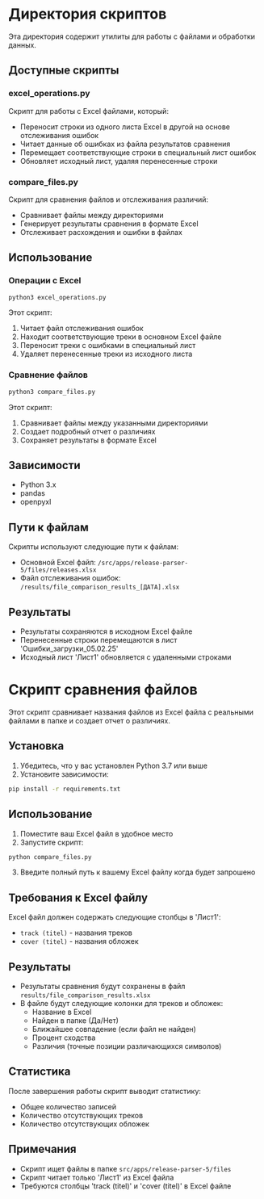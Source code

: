 # Директория скриптов

Эта директория содержит утилиты для работы с файлами и обработки данных.

## Доступные скрипты

### excel_operations.py
Скрипт для работы с Excel файлами, который:
- Переносит строки из одного листа Excel в другой на основе отслеживания ошибок
- Читает данные об ошибках из файла результатов сравнения
- Перемещает соответствующие строки в специальный лист ошибок
- Обновляет исходный лист, удаляя перенесенные строки

### compare_files.py
Скрипт для сравнения файлов и отслеживания различий:
- Сравнивает файлы между директориями
- Генерирует результаты сравнения в формате Excel
- Отслеживает расхождения и ошибки в файлах

## Использование

### Операции с Excel
```bash
python3 excel_operations.py
```
Этот скрипт:
1. Читает файл отслеживания ошибок
2. Находит соответствующие треки в основном Excel файле
3. Переносит треки с ошибками в специальный лист
4. Удаляет перенесенные треки из исходного листа

### Сравнение файлов
```bash
python3 compare_files.py
```
Этот скрипт:
1. Сравнивает файлы между указанными директориями
2. Создает подробный отчет о различиях
3. Сохраняет результаты в формате Excel

## Зависимости
- Python 3.x
- pandas
- openpyxl

## Пути к файлам
Скрипты используют следующие пути к файлам:
- Основной Excel файл: `/src/apps/release-parser-5/files/releases.xlsx`
- Файл отслеживания ошибок: `/results/file_comparison_results_[ДАТА].xlsx`

## Результаты
- Результаты сохраняются в исходном Excel файле
- Перенесенные строки перемещаются в лист 'Ошибки_загрузки_05.02.25'
- Исходный лист 'Лист1' обновляется с удаленными строками

# Скрипт сравнения файлов

Этот скрипт сравнивает названия файлов из Excel файла с реальными файлами в папке и создает отчет о различиях.

## Установка

1. Убедитесь, что у вас установлен Python 3.7 или выше
2. Установите зависимости:
```bash
pip install -r requirements.txt
```

## Использование

1. Поместите ваш Excel файл в удобное место
2. Запустите скрипт:
```bash
python compare_files.py
```
3. Введите полный путь к вашему Excel файлу когда будет запрошено

## Требования к Excel файлу

Excel файл должен содержать следующие столбцы в 'Лист1':
- `track (titel)` - названия треков
- `cover (titel)` - названия обложек

## Результаты

- Результаты сравнения будут сохранены в файл `results/file_comparison_results.xlsx`
- В файле будут следующие колонки для треков и обложек:
  - Название в Excel
  - Найден в папке (Да/Нет)
  - Ближайшее совпадение (если файл не найден)
  - Процент сходства
  - Различия (точные позиции различающихся символов)

## Статистика

После завершения работы скрипт выводит статистику:
- Общее количество записей
- Количество отсутствующих треков
- Количество отсутствующих обложек

## Примечания

- Скрипт ищет файлы в папке `src/apps/release-parser-5/files`
- Скрипт читает только 'Лист1' из Excel файла
- Требуются столбцы 'track (titel)' и 'cover (titel)' в Excel файле
